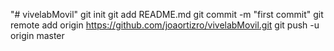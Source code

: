 "# vivelabMovil"  git init git add README.md git commit -m "first commit" git remote add origin https://github.com/joaortizro/vivelabMovil.git git push -u origin master
